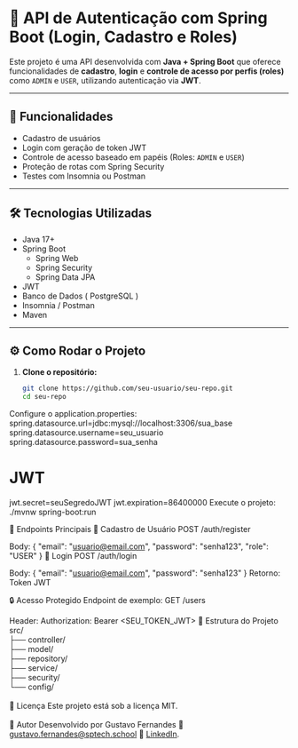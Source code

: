 # 🔐 API de Autenticação com Spring Boot (Login, Cadastro e Roles)

Este projeto é uma API desenvolvida com **Java + Spring Boot** que oferece funcionalidades de **cadastro**, **login** e **controle de acesso por perfis (roles)** como `ADMIN` e `USER`, utilizando autenticação via **JWT**.

---

## 🚀 Funcionalidades

- Cadastro de usuários
- Login com geração de token JWT
- Controle de acesso baseado em papéis (Roles: `ADMIN` e `USER`)
- Proteção de rotas com Spring Security
- Testes com Insomnia ou Postman

---

## 🛠️ Tecnologias Utilizadas

- Java 17+
- Spring Boot
  - Spring Web
  - Spring Security
  - Spring Data JPA
- JWT
- Banco de Dados ( PostgreSQL )
- Insomnia / Postman
- Maven

---

## ⚙️ Como Rodar o Projeto

1. **Clone o repositório:**
   ```bash
   git clone https://github.com/seu-usuario/seu-repo.git
   cd seu-repo
Configure o application.properties:
spring.datasource.url=jdbc:mysql://localhost:3306/sua_base
spring.datasource.username=seu_usuario
spring.datasource.password=sua_senha

# JWT
jwt.secret=seuSegredoJWT
jwt.expiration=86400000
Execute o projeto:
./mvnw spring-boot:run

🧪 Endpoints Principais
🔐 Cadastro de Usuário
POST /auth/register

Body:
{
  "email": "usuario@email.com",
  "password": "senha123",
  "role": "USER"
}
🔑 Login
POST /auth/login

Body:
{
  "email": "usuario@email.com",
  "password": "senha123"
}
Retorno: Token JWT

🔒 Acesso Protegido
Endpoint de exemplo: GET /users

Header:
Authorization: Bearer <SEU_TOKEN_JWT>
📁 Estrutura do Projeto
src/<br>
├── controller/<br>
├── model/<br>
├── repository/<br>
├── service/<br>
├── security/<br>
└── config/<br><br>
📄 Licença
Este projeto está sob a licença MIT.
<br><br>
👤 Autor
Desenvolvido por Gustavo Fernandes
📧 gustavo.fernandes@sptech.school
🔗 [LinkedIn](https://www.linkedin.com/in/gustavo-fernandes-628450231/).
